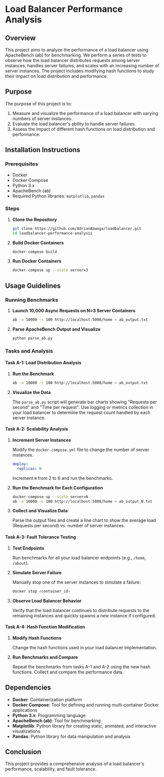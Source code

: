 # Load Balancer Performance Analysis

## Overview

This project aims to analyze the performance of a load balancer using ApacheBench (ab) for benchmarking. We perform a series of tests to observe how the load balancer distributes requests among server instances, handles server failures, and scales with an increasing number of server instances. The project includes modifying hash functions to study their impact on load distribution and performance.

## Purpose

The purpose of this project is to:
1. Measure and visualize the performance of a load balancer with varying numbers of server instances.
2. Evaluate the load balancer's ability to handle server failures.
3. Assess the impact of different hash functions on load distribution and performance.

## Installation Instructions

### Prerequisites

- Docker
- Docker Compose
- Python 3.x
- ApacheBench (ab)
- Required Python libraries: `matplotlib`, `pandas`

### Steps

1. **Clone the Repository**

   ```bash
   git clone https://github.com/AdrianAbwoga/loadbalancer.git
   cd loadbalancer-performance-analysis
   ```

2. **Build Docker Containers**

   ```bash
   docker-compose build
   ```

3. **Run Docker Containers**

   ```bash
   docker-compose up --scale server=3
   ```

## Usage Guidelines

### Running Benchmarks

1. **Launch 10,000 Async Requests on N=3 Server Containers**

   ```bash
   ab -n 10000 -c 100 http://localhost:5000/home > ab_output.txt
   ```

2. **Parse ApacheBench Output and Visualize**

   ```bash
   python parse_ab.py
   ```

### Tasks and Analysis

#### Task A-1: Load Distribution Analysis

1. **Run the Benchmark**

   ```bash
   ab -n 10000 -c 100 http://localhost:5000/home > ab_output.txt
   ```

2. **Visualize the Data**

   The `parse_ab.py` script will generate bar charts showing "Requests per second" and "Time per request". Use logging or metrics collection in your load balancer to determine the request count handled by each server instance.

#### Task A-2: Scalability Analysis

1. **Increment Server Instances**

   Modify the `docker-compose.yml` file to change the number of server instances.

   ```yaml
   deploy:
     replicas: N
   ```

   Increment `N` from 2 to 6 and run the benchmarks.

2. **Run the Benchmark for Each Configuration**

   ```bash
   docker-compose up --scale server=N
   ab -n 10000 -c 100 http://localhost:5000/home > ab_output_N.txt
   ```

3. **Collect and Visualize Data**

   Parse the output files and create a line chart to show the average load (Requests per second) vs. number of server instances.

#### Task A-3: Fault Tolerance Testing

1. **Test Endpoints**

   Run benchmarks for all your load balancer endpoints (e.g., `/home`, `/about`).

2. **Simulate Server Failure**

   Manually stop one of the server instances to simulate a failure:

   ```bash
   docker stop <container_id>
   ```

3. **Observe Load Balancer Behavior**

   Verify that the load balancer continues to distribute requests to the remaining instances and quickly spawns a new instance if configured.

#### Task A-4: Hash Function Modification

1. **Modify Hash Functions**

   Change the hash functions used in your load balancer implementation.

2. **Run Benchmarks and Compare**

   Repeat the benchmarks from tasks A-1 and A-2 using the new hash functions. Collect and compare the performance data.

## Dependencies

- **Docker**: Containerization platform
- **Docker Compose**: Tool for defining and running multi-container Docker applications
- **Python 3.x**: Programming language
- **ApacheBench (ab)**: Tool for benchmarking
- **Matplotlib**: Python library for creating static, animated, and interactive visualizations
- **Pandas**: Python library for data manipulation and analysis

## Conclusion

This project provides a comprehensive analysis of a load balancer's performance, scalability, and fault tolerance. 

